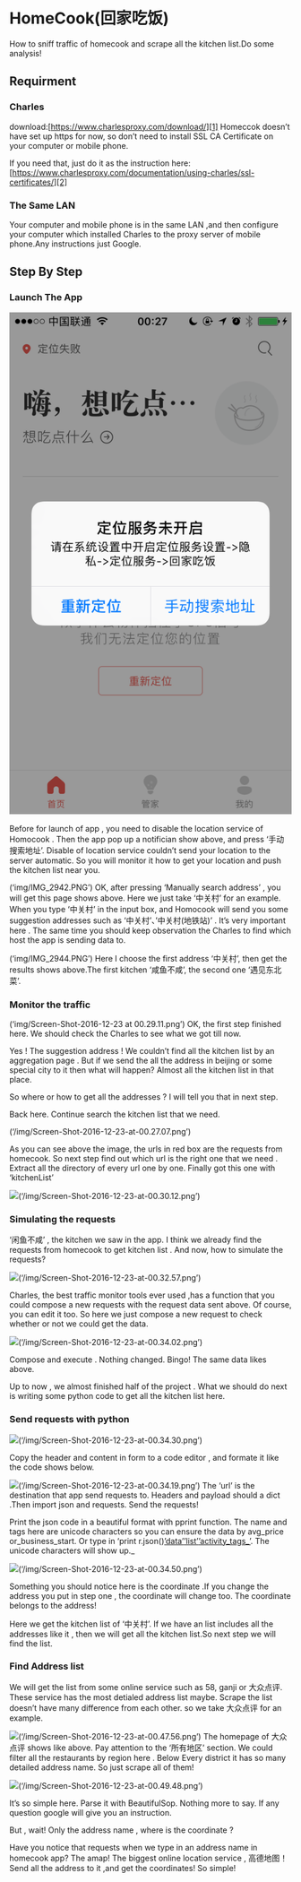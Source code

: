 # HomeCook(回家吃饭)
How to sniff traffic of homecook and scrape all the kitchen list.Do some analysis!

## Requirment
### Charles 

download:[https://www.charlesproxy.com/download/][1]
Homeccok doesn’t have set up https for now, so don’t need to install SSL CA Certificate on your computer or mobile phone.

If you need that, just do it as the instruction here:[https://www.charlesproxy.com/documentation/using-charles/ssl-certificates/][2]

### The Same LAN
Your computer and mobile phone is in the same LAN ,and then configure your computer which installed Charles to the proxy server of mobile phone.Any instructions just Google.

## Step By Step

### Launch The App

![](img/IMG_2941.PNG)

Before for launch of app , you need to disable the location service of Homocook . Then the app pop up a notifician show above, and press ‘手动搜索地址’. Disable of location service couldn’t send your location to the server automatic. So you will monitor it how to get your location and push the kitchen list near you. 

![]()(‘img/IMG_2942.PNG’)
OK, after pressing ‘Manually search address’ , you will get this page shows above. Here we just take ‘中关村’ for an example. When you type ‘中关村’ in the input box, and Homocook will send you some suggestion addresses such as  ‘中关村’、’中关村(地铁站)’ . It’s very important here . The same time you should  keep observation the Charles to find which host the app is sending data to.

![]()(‘img/IMG_2944.PNG’)
Here I choose the first address ‘中关村’, then get the results shows above.The first kitchen ‘咸鱼不咸’, the second one ‘遇见东北菜’.

### Monitor the traffic

![]()(‘img/Screen-Shot-2016-12-23 at 00.29.11.png’)
OK, the first step finished here. We should check the Charles to see what we got till now.

Yes ! The suggestion address ! We couldn’t find all the kitchen list by an aggregation page . But if we send the all the address in beijing or some special city to it then what will happen? Almost all the kitchen list in that place.

So where or how to get all the addresses ? I will tell you that in next step.

Back here. Continue search the kitchen list that we need.

![]()(‘/img/Screen-Shot-2016-12-23-at-00.27.07.png’)

As you can see above the image, the urls in red box are the requests from homecook. So next step find out which url is the right one that we need .
Extract all the directory of every url one by one. Finally got this one with ‘kitchenList’

![][8](‘/img/Screen-Shot-2016-12-23-at-00.30.12.png’)

### Simulating the requests

‘闲鱼不咸’ , the kitchen we saw in the app. I think we already find the requests from homecook to get kitchen list . And now, how to simulate the requests?

![][9](‘/img/Screen-Shot-2016-12-23-at-00.32.57.png’)

Charles, the best traffic monitor tools ever used ,has a function that you could compose a new requests with the request data sent above. Of course, you can edit it too. So here we just compose a new request to check whether or not we could get the data.

![][10](‘/img/Screen-Shot-2016-12-23-at-00.34.02.png’)

Compose and execute . Nothing changed. Bingo! The same data likes above.

Up to now , we almost finished half of the project . What we should do next is writing some python code to get all the kitchen list here.

### Send requests with python

![][11](‘/img/Screen-Shot-2016-12-23-at-00.34.30.png’)

Copy the header and content in form to a code editor , and formate it like the code shows below.


![][12](‘/img/Screen-Shot-2016-12-23-at-00.34.19.png’)
The ‘url’ is the destination that app send requests to.  Headers and payload should a dict .Then import json and requests.  Send the requests! 

Print the json code in a beautiful format with pprint function. The name and tags here are unicode characters so you can ensure the data by avg_price or_business_start. Or type in ‘print r.json()[’data’]()[’list’]()[’activity_tags_’](). The unicode characters will show up._
  
![][16](‘/img/Screen-Shot-2016-12-23-at-00.34.50.png’)

Something you should notice here is the coordinate .If you change the address you put in step one , the coordinate will change too. The coordinate belongs to the address!

Here we get the kitchen list of ‘中关村’. If we have an list includes all the addresses like it , then we will get all the kitchen list.So next step we will find the list.

### Find Address list
We will get the list from some online service such as 58, ganji or 大众点评. These service has the most detialed address list maybe. Scrape the list doesn’t have many difference from each other. so we take 大众点评 for an example.

![][17](‘/img/Screen-Shot-2016-12-23-at-00.47.56.png’)
The homepage of 大众点评 shows like above. Pay attention to the ‘所有地区’ section. We could filter all the restaurants by region here . Below Every district it has so many detailed address name. So just scrape all of them!

![][18](‘/img/Screen-Shot-2016-12-23-at-00.49.48.png’) 

It’s so simple here. Parse it with BeautifulSop. Nothing more to say. If any question google will give you an instruction.

But , wait! Only the address name , where is the coordinate ? 

Have you notice that requests when we type in an address name in homecook app? The amap! The biggest online location service , 高德地图！Send all the address to it ,and get the coordinates! So simple!
 

[1]:	https://www.charlesproxy.com/download/
[2]:	https://www.charlesproxy.com/documentation/using-charles/ssl-certificates/ "SSL Certificates"
[8]:	()
[9]:	()
[10]:	()
[11]:	()
[12]:	()
[16]:	()
[17]:	()
[18]:	()
